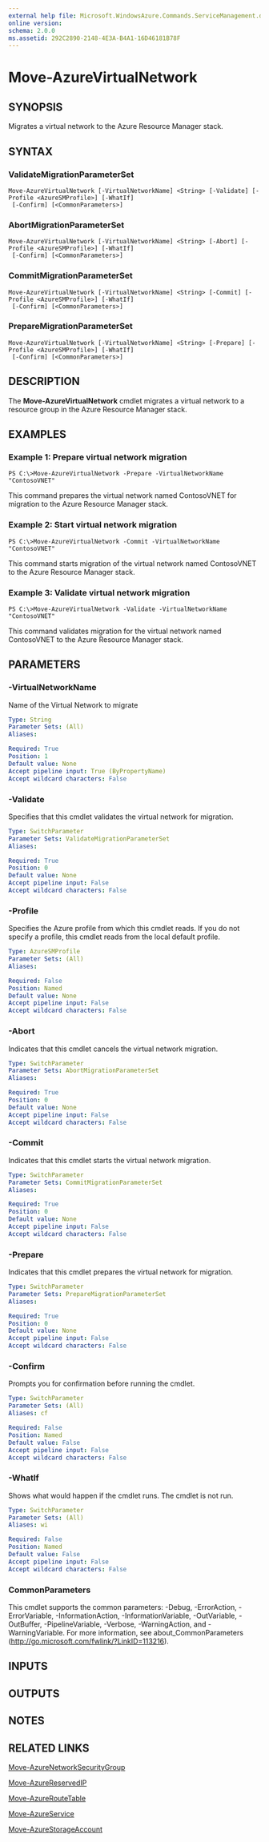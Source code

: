 ```yaml
---
external help file: Microsoft.WindowsAzure.Commands.ServiceManagement.dll-Help.xml
online version: 
schema: 2.0.0
ms.assetid: 292C2890-2148-4E3A-B4A1-16D46181B78F
---
```


# Move-AzureVirtualNetwork

## SYNOPSIS
Migrates a virtual network to the Azure Resource Manager stack.

## SYNTAX

### ValidateMigrationParameterSet
```
Move-AzureVirtualNetwork [-VirtualNetworkName] <String> [-Validate] [-Profile <AzureSMProfile>] [-WhatIf]
 [-Confirm] [<CommonParameters>]
```

### AbortMigrationParameterSet
```
Move-AzureVirtualNetwork [-VirtualNetworkName] <String> [-Abort] [-Profile <AzureSMProfile>] [-WhatIf]
 [-Confirm] [<CommonParameters>]
```

### CommitMigrationParameterSet
```
Move-AzureVirtualNetwork [-VirtualNetworkName] <String> [-Commit] [-Profile <AzureSMProfile>] [-WhatIf]
 [-Confirm] [<CommonParameters>]
```

### PrepareMigrationParameterSet
```
Move-AzureVirtualNetwork [-VirtualNetworkName] <String> [-Prepare] [-Profile <AzureSMProfile>] [-WhatIf]
 [-Confirm] [<CommonParameters>]
```

## DESCRIPTION
The **Move-AzureVirtualNetwork** cmdlet migrates a virtual network to a resource group in the Azure Resource Manager stack.

## EXAMPLES

### Example 1: Prepare virtual network migration
```
PS C:\>Move-AzureVirtualNetwork -Prepare -VirtualNetworkName "ContosoVNET"
```

This command prepares the virtual network named ContosoVNET for migration to the Azure Resource Manager stack.

### Example 2: Start virtual network migration
```
PS C:\>Move-AzureVirtualNetwork -Commit -VirtualNetworkName "ContosoVNET"
```

This command starts migration of the virtual network named ContosoVNET to the Azure Resource Manager stack.

### Example 3: Validate virtual network migration
```
PS C:\>Move-AzureVirtualNetwork -Validate -VirtualNetworkName "ContosoVNET"
```

This command validates migration for the virtual network named ContosoVNET to the Azure Resource Manager stack.

## PARAMETERS

### -VirtualNetworkName
Name of the Virtual Network to migrate

```yaml
Type: String
Parameter Sets: (All)
Aliases: 

Required: True
Position: 1
Default value: None
Accept pipeline input: True (ByPropertyName)
Accept wildcard characters: False
```

### -Validate
Specifies that this cmdlet validates the virtual network for migration.

```yaml
Type: SwitchParameter
Parameter Sets: ValidateMigrationParameterSet
Aliases: 

Required: True
Position: 0
Default value: None
Accept pipeline input: False
Accept wildcard characters: False
```

### -Profile
Specifies the Azure profile from which this cmdlet reads.
If you do not specify a profile, this cmdlet reads from the local default profile.

```yaml
Type: AzureSMProfile
Parameter Sets: (All)
Aliases: 

Required: False
Position: Named
Default value: None
Accept pipeline input: False
Accept wildcard characters: False
```

### -Abort
Indicates that this cmdlet cancels the virtual network migration.

```yaml
Type: SwitchParameter
Parameter Sets: AbortMigrationParameterSet
Aliases: 

Required: True
Position: 0
Default value: None
Accept pipeline input: False
Accept wildcard characters: False
```

### -Commit
Indicates that this cmdlet starts the virtual network migration.

```yaml
Type: SwitchParameter
Parameter Sets: CommitMigrationParameterSet
Aliases: 

Required: True
Position: 0
Default value: None
Accept pipeline input: False
Accept wildcard characters: False
```

### -Prepare
Indicates that this cmdlet prepares the virtual network for migration.

```yaml
Type: SwitchParameter
Parameter Sets: PrepareMigrationParameterSet
Aliases: 

Required: True
Position: 0
Default value: None
Accept pipeline input: False
Accept wildcard characters: False
```

### -Confirm
Prompts you for confirmation before running the cmdlet.

```yaml
Type: SwitchParameter
Parameter Sets: (All)
Aliases: cf

Required: False
Position: Named
Default value: False
Accept pipeline input: False
Accept wildcard characters: False
```

### -WhatIf
Shows what would happen if the cmdlet runs.
The cmdlet is not run.

```yaml
Type: SwitchParameter
Parameter Sets: (All)
Aliases: wi

Required: False
Position: Named
Default value: False
Accept pipeline input: False
Accept wildcard characters: False
```

### CommonParameters
This cmdlet supports the common parameters: -Debug, -ErrorAction, -ErrorVariable, -InformationAction, -InformationVariable, -OutVariable, -OutBuffer, -PipelineVariable, -Verbose, -WarningAction, and -WarningVariable. For more information, see about_CommonParameters (http://go.microsoft.com/fwlink/?LinkID=113216).

## INPUTS

## OUTPUTS

## NOTES

## RELATED LINKS

[Move-AzureNetworkSecurityGroup](./Move-AzureNetworkSecurityGroup.md)

[Move-AzureReservedIP](./Move-AzureReservedIP.md)

[Move-AzureRouteTable](./Move-AzureRouteTable.md)

[Move-AzureService](./Move-AzureService.md)

[Move-AzureStorageAccount](./Move-AzureStorageAccount.md)


